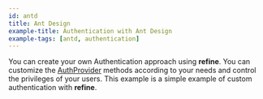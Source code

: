 ```yaml
---
id: antd
title: Ant Design
example-title: Authentication with Ant Design
example-tags: [antd, authentication]
---
```


You can create your own Authentication approach using **refine**. You can customize the [AuthProvider](/docs/3.xx.xx/api-reference/core/providers/auth-provider/) methods according to your needs and control the privileges of your users. This example is a simple example of custom authentication with **refine**.

<CodeSandboxExample path="auth-antd" />
